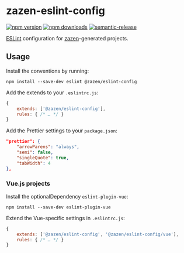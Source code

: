 # zazen-eslint-config

[![npm version][npm-img]][npm-url]
[![npm downloads][npm-dls]][npm-url]
[![semantic-release](https://img.shields.io/badge/%20%20%F0%9F%93%A6%F0%9F%9A%80-semantic--release-e10079.svg?style=flat-square)](https://github.com/semantic-release/semantic-release)

[ESLint][] configuration for [zazen][]-generated projects.

## Usage

Install the conventions by running:

```shell
npm install --save-dev eslint @zazen/eslint-config
```

Add the extends to your `.eslintrc.js`:

```js
{
    extends: ['@zazen/eslint-config'],
    rules: { /* … */ }
}
```

Add the Prettier settings to your `package.json`:

```json
"prettier": {
    "arrowParens": "always",
    "semi": false,
    "singleQuote": true,
    "tabWidth": 4
},
```

### Vue.js projects

Install the optionalDependency `eslint-plugin-vue`:

```shell
npm install --save-dev eslint-plugin-vue
```

Extend the Vue-specific settings in `.eslintrc.js`:

```js
{
    extends: ['@zazen/eslint-config', '@zazen/eslint-config/vue'],
    rules: { /* … */ }
}
```

[npm-url]: https://www.npmjs.com/package/@zazen/eslint-config

[npm-img]: https://img.shields.io/npm/v/@zazen/eslint-config.svg?style=flat-square

[npm-dls]: https://img.shields.io/npm/dt/@zazen/eslint-config.svg?style=flat-square

[issues-url]: https://github.com/stormwarning/zazen-eslint-config/issues

[issues-img]: https://img.shields.io/github/issues/stormwarning/zazen-eslint-config.svg?style=flat-square

[eslint]: https://eslint.org

[zazen]: https://github.com/stormwarning/zazen
